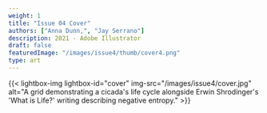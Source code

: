 ```yaml
---
weight: 1
title: "Issue 04 Cover"
authors: ["Anna Dunn,", "Jay Serrano"]
description: 2021 - Adobe Illustrator 
draft: false
featuredImage: "/images/issue4/thumb/cover4.png"
type: art
---
```


{{< lightbox-img lightbox-id="cover" img-src="/images/issue4/cover.jpg" alt="A grid demonstrating a cicada's life cycle alongside Erwin Shrodinger's 'What is Life?' writing describing negative entropy." >}}
